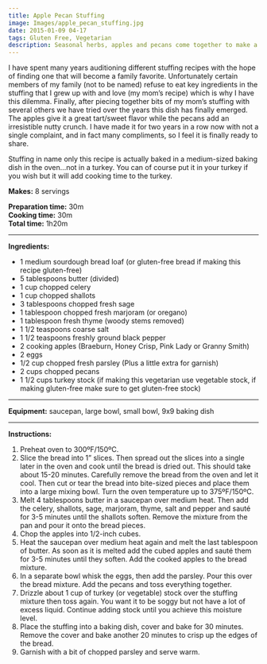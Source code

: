 ```yaml
---
title: Apple Pecan Stuffing
image: Images/apple_pecan_stuffing.jpg
date: 2015-01-09 04-17
tags: Gluten Free, Vegetarian
description: Seasonal herbs, apples and pecans come together to make a sweet and nutty holiday stuffing that is sure to be a crowd-pleaser. This stuffing is so good you will want to have it year round. Who’s up for Christmas in July?
---
```

I have spent many years auditioning different stuffing recipes with the hope of finding one that will become a family favorite. Unfortunately certain members of my family (not to be named) refuse to eat key ingredients in the stuffing that I grew up with and love (my mom’s recipe) which is why I have this dilemma. Finally, after piecing together bits of my mom’s stuffing with several others we have tried over the years this dish has finally emerged. The apples give it a great tart/sweet flavor while the pecans add an irresistible nutty crunch. I have made it for two years in a row now with not a single complaint, and in fact many compliments, so I feel it is finally ready to share.

Stuffing in name only this recipe is actually baked in a medium-sized baking dish in the oven…not in a turkey. You can of course put it in your turkey if you wish but it will add cooking time to the turkey. 

**Makes:** 8 servings

**Preparation time:** 30m  
**Cooking time:** 30m  
**Total time:** 1h20m

---

**Ingredients:**

- 1 medium sourdough bread loaf (or gluten-free bread if making this recipe gluten-free)
- 5 tablespoons butter (divided)
- 1 cup chopped celery
- 1 cup chopped shallots
- 3 tablespoons chopped fresh sage
- 1 tablespoon chopped fresh marjoram (or oregano)
- 1 tablespoon fresh thyme (woody stems removed)
- 1 1/2 teaspoons coarse salt
- 1 1/2 teaspoons freshly ground black pepper
- 2 cooking apples (Braeburn, Honey Crisp, Pink Lady or Granny Smith)
- 2 eggs
- 1/2 cup chopped fresh parsley (Plus a little extra for garnish)
- 2 cups chopped pecans
- 1 1/2 cups turkey stock (if making this vegetarian use vegetable stock, if making gluten-free make sure to get gluten-free stock)


---

**Equipment:** saucepan, large bowl, small bowl, 9x9 baking dish

---

**Instructions:**

1. Preheat oven to 300ºF/150ºC.
1. Slice the bread into 1” slices. Then spread out the slices into a single later in the oven and cook until the bread is dried out. This should take about 15-20 minutes. Carefully remove the bread from the oven and let it cool. Then cut or tear the bread into bite-sized pieces and place them into a large mixing bowl. Turn the oven temperature up to 375ºF/150ºC.
1. Melt 4 tablespoons butter in a saucepan over medium heat. Then add the celery, shallots, sage, marjoram, thyme, salt and pepper and sauté for 3-5 minutes until the shallots soften. Remove the mixture from the pan and pour it onto the bread pieces.
1. Chop the apples into 1/2-inch cubes.
1. Heat the saucepan over medium heat again and melt the last tablespoon of butter. As soon as it is melted add the cubed apples and sauté them for 3-5 minutes until they soften. Add the cooked apples to the bread mixture.
1. In a separate bowl whisk the eggs, then add the parsley. Pour this over the bread mixture. Add the pecans and toss everything together.
1. Drizzle about 1 cup of turkey (or vegetable) stock over the stuffing mixture then toss again. You want it to be soggy but not have a lot of excess liquid. Continue adding stock until you achieve this moisture level.
1. Place the stuffing into a baking dish, cover and bake for 30 minutes. Remove the cover and bake another 20 minutes to crisp up the edges of the bread. 
1. Garnish with a bit of chopped parsley and serve warm. 

